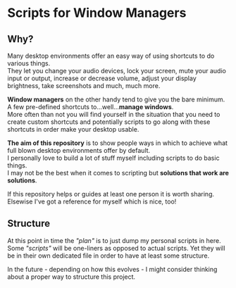 # Scripts for Window Managers

## Why?

Many desktop environments offer an easy way of using shortcuts to do various things.  
They let you change your audio devices, lock your screen, mute your audio input or output, increase or decrease volume, adjust your display brightness, take screenshots and much, much more.  

**Window managers** on the other handy tend to give you the bare minimum. A few pre-defined shortcuts to...well...**manage windows**.  
More often than not you will find yourself in the situation that you need to create custom shortcuts and potentially scripts to go along with these shortcuts in order make your desktop usable.  

**The aim of this repository** is to show people ways in which to achieve what full blown desktop environments offer by default.  
I personally love to build a lot of stuff myself including scripts to do basic things.  
I may not be the best when it comes to scripting but **solutions that work are solutions**.  

If this repository helps or guides at least one person it is worth sharing.  
Elsewise I've got a reference for myself which is nice, too!  


## Structure

At this point in time the *"plan"* is to just dump my personal scripts in here.  
Some *"scripts"* will be one-liners as opposed to actual scripts. Yet they will be in their own dedicated file in order to have at least some structure.  

In the future - depending on how this evolves - I might consider thinking about a proper way to structure this project.  



